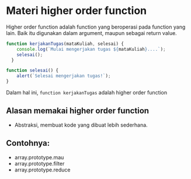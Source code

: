 # Materi higher order function

Higher order function adalah function yang beroperasi pada function yang lain.
Baik itu digunakan dalam argument, maupun sebagai return value.

```javascript
function kerjakanTugas(mataKuliah, selesai) {
    console.log(`Mulai mengerjakan tugas ${mataKuliah}....`);
    selesai();
  }

function selesai() {
    alert(`Selesai mengerjakan tugas!`);
}
```

Dalam hal ini, `function kerjakanTugas` adalah higher order function

## Alasan memakai higher order function

- Abstraksi, membuat kode yang dibuat lebih sederhana.


## Contohnya:

- array.prototype.mau
- array.prototype.filter
- array.prototype.reduce
